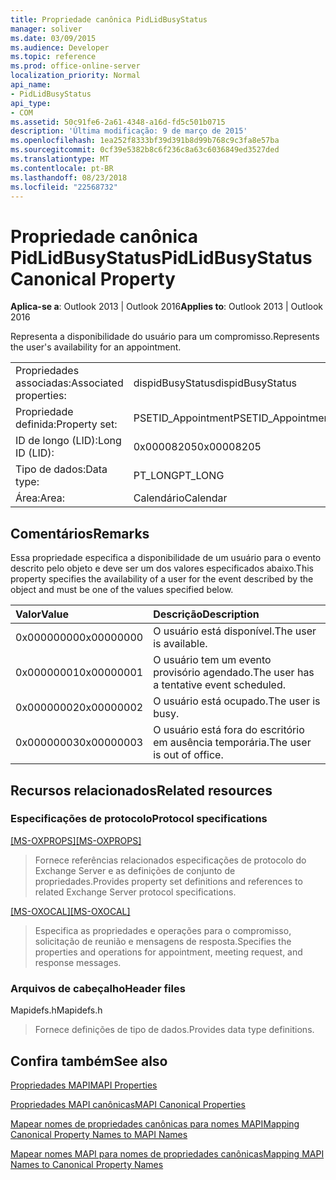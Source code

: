 ```yaml
---
title: Propriedade canônica PidLidBusyStatus
manager: soliver
ms.date: 03/09/2015
ms.audience: Developer
ms.topic: reference
ms.prod: office-online-server
localization_priority: Normal
api_name:
- PidLidBusyStatus
api_type:
- COM
ms.assetid: 50c91fe6-2a61-4348-a16d-fd5c501b0715
description: 'Última modificação: 9 de março de 2015'
ms.openlocfilehash: 1ea252f8333bf39d391b8d99b768c9c3fa8e57ba
ms.sourcegitcommit: 0cf39e5382b8c6f236c8a63c6036849ed3527ded
ms.translationtype: MT
ms.contentlocale: pt-BR
ms.lasthandoff: 08/23/2018
ms.locfileid: "22568732"
---
```

# <a name="pidlidbusystatus-canonical-property"></a><span data-ttu-id="9d694-103">Propriedade canônica PidLidBusyStatus</span><span class="sxs-lookup"><span data-stu-id="9d694-103">PidLidBusyStatus Canonical Property</span></span>

  
  
<span data-ttu-id="9d694-104">**Aplica-se a**: Outlook 2013 | Outlook 2016</span><span class="sxs-lookup"><span data-stu-id="9d694-104">**Applies to**: Outlook 2013 | Outlook 2016</span></span> 
  
<span data-ttu-id="9d694-105">Representa a disponibilidade do usuário para um compromisso.</span><span class="sxs-lookup"><span data-stu-id="9d694-105">Represents the user's availability for an appointment.</span></span>
  
|||
|:-----|:-----|
|<span data-ttu-id="9d694-106">Propriedades associadas:</span><span class="sxs-lookup"><span data-stu-id="9d694-106">Associated properties:</span></span>  <br/> |<span data-ttu-id="9d694-107">dispidBusyStatus</span><span class="sxs-lookup"><span data-stu-id="9d694-107">dispidBusyStatus</span></span>  <br/> |
|<span data-ttu-id="9d694-108">Propriedade definida:</span><span class="sxs-lookup"><span data-stu-id="9d694-108">Property set:</span></span>  <br/> |<span data-ttu-id="9d694-109">PSETID_Appointment</span><span class="sxs-lookup"><span data-stu-id="9d694-109">PSETID_Appointment</span></span>  <br/> |
|<span data-ttu-id="9d694-110">ID de longo (LID):</span><span class="sxs-lookup"><span data-stu-id="9d694-110">Long ID (LID):</span></span>  <br/> |<span data-ttu-id="9d694-111">0x00008205</span><span class="sxs-lookup"><span data-stu-id="9d694-111">0x00008205</span></span>  <br/> |
|<span data-ttu-id="9d694-112">Tipo de dados:</span><span class="sxs-lookup"><span data-stu-id="9d694-112">Data type:</span></span>  <br/> |<span data-ttu-id="9d694-113">PT_LONG</span><span class="sxs-lookup"><span data-stu-id="9d694-113">PT_LONG</span></span>  <br/> |
|<span data-ttu-id="9d694-114">Área:</span><span class="sxs-lookup"><span data-stu-id="9d694-114">Area:</span></span>  <br/> |<span data-ttu-id="9d694-115">Calendário</span><span class="sxs-lookup"><span data-stu-id="9d694-115">Calendar</span></span>  <br/> |
   
## <a name="remarks"></a><span data-ttu-id="9d694-116">Comentários</span><span class="sxs-lookup"><span data-stu-id="9d694-116">Remarks</span></span>

<span data-ttu-id="9d694-117">Essa propriedade especifica a disponibilidade de um usuário para o evento descrito pelo objeto e deve ser um dos valores especificados abaixo.</span><span class="sxs-lookup"><span data-stu-id="9d694-117">This property specifies the availability of a user for the event described by the object and must be one of the values specified below.</span></span>
  
|<span data-ttu-id="9d694-118">**Valor**</span><span class="sxs-lookup"><span data-stu-id="9d694-118">**Value**</span></span>|<span data-ttu-id="9d694-119">**Descrição**</span><span class="sxs-lookup"><span data-stu-id="9d694-119">**Description**</span></span>|
|:-----|:-----|
|<span data-ttu-id="9d694-120">0x00000000</span><span class="sxs-lookup"><span data-stu-id="9d694-120">0x00000000</span></span>  <br/> |<span data-ttu-id="9d694-121">O usuário está disponível.</span><span class="sxs-lookup"><span data-stu-id="9d694-121">The user is available.</span></span>  <br/> |
|<span data-ttu-id="9d694-122">0x00000001</span><span class="sxs-lookup"><span data-stu-id="9d694-122">0x00000001</span></span>  <br/> |<span data-ttu-id="9d694-123">O usuário tem um evento provisório agendado.</span><span class="sxs-lookup"><span data-stu-id="9d694-123">The user has a tentative event scheduled.</span></span>  <br/> |
|<span data-ttu-id="9d694-124">0x00000002</span><span class="sxs-lookup"><span data-stu-id="9d694-124">0x00000002</span></span>  <br/> |<span data-ttu-id="9d694-125">O usuário está ocupado.</span><span class="sxs-lookup"><span data-stu-id="9d694-125">The user is busy.</span></span>  <br/> |
|<span data-ttu-id="9d694-126">0x00000003</span><span class="sxs-lookup"><span data-stu-id="9d694-126">0x00000003</span></span>  <br/> |<span data-ttu-id="9d694-127">O usuário está fora do escritório em ausência temporária.</span><span class="sxs-lookup"><span data-stu-id="9d694-127">The user is out of office.</span></span>  <br/> |
   
## <a name="related-resources"></a><span data-ttu-id="9d694-128">Recursos relacionados</span><span class="sxs-lookup"><span data-stu-id="9d694-128">Related resources</span></span>

### <a name="protocol-specifications"></a><span data-ttu-id="9d694-129">Especificações de protocolo</span><span class="sxs-lookup"><span data-stu-id="9d694-129">Protocol specifications</span></span>

<span data-ttu-id="9d694-130">[[MS-OXPROPS]](http://msdn.microsoft.com/library/f6ab1613-aefe-447d-a49c-18217230b148%28Office.15%29.aspx)</span><span class="sxs-lookup"><span data-stu-id="9d694-130">[[MS-OXPROPS]](http://msdn.microsoft.com/library/f6ab1613-aefe-447d-a49c-18217230b148%28Office.15%29.aspx)</span></span>
  
> <span data-ttu-id="9d694-131">Fornece referências relacionados especificações de protocolo do Exchange Server e as definições de conjunto de propriedades.</span><span class="sxs-lookup"><span data-stu-id="9d694-131">Provides property set definitions and references to related Exchange Server protocol specifications.</span></span>
    
<span data-ttu-id="9d694-132">[[MS-OXOCAL]](http://msdn.microsoft.com/library/09861fde-c8e4-4028-9346-e7c214cfdba1%28Office.15%29.aspx)</span><span class="sxs-lookup"><span data-stu-id="9d694-132">[[MS-OXOCAL]](http://msdn.microsoft.com/library/09861fde-c8e4-4028-9346-e7c214cfdba1%28Office.15%29.aspx)</span></span>
  
> <span data-ttu-id="9d694-133">Especifica as propriedades e operações para o compromisso, solicitação de reunião e mensagens de resposta.</span><span class="sxs-lookup"><span data-stu-id="9d694-133">Specifies the properties and operations for appointment, meeting request, and response messages.</span></span>
    
### <a name="header-files"></a><span data-ttu-id="9d694-134">Arquivos de cabeçalho</span><span class="sxs-lookup"><span data-stu-id="9d694-134">Header files</span></span>

<span data-ttu-id="9d694-135">Mapidefs.h</span><span class="sxs-lookup"><span data-stu-id="9d694-135">Mapidefs.h</span></span>
  
> <span data-ttu-id="9d694-136">Fornece definições de tipo de dados.</span><span class="sxs-lookup"><span data-stu-id="9d694-136">Provides data type definitions.</span></span>
    
## <a name="see-also"></a><span data-ttu-id="9d694-137">Confira também</span><span class="sxs-lookup"><span data-stu-id="9d694-137">See also</span></span>



[<span data-ttu-id="9d694-138">Propriedades MAPI</span><span class="sxs-lookup"><span data-stu-id="9d694-138">MAPI Properties</span></span>](mapi-properties.md)
  
[<span data-ttu-id="9d694-139">Propriedades MAPI canônicas</span><span class="sxs-lookup"><span data-stu-id="9d694-139">MAPI Canonical Properties</span></span>](mapi-canonical-properties.md)
  
[<span data-ttu-id="9d694-140">Mapear nomes de propriedades canônicas para nomes MAPI</span><span class="sxs-lookup"><span data-stu-id="9d694-140">Mapping Canonical Property Names to MAPI Names</span></span>](mapping-canonical-property-names-to-mapi-names.md)
  
[<span data-ttu-id="9d694-141">Mapear nomes MAPI para nomes de propriedades canônicas</span><span class="sxs-lookup"><span data-stu-id="9d694-141">Mapping MAPI Names to Canonical Property Names</span></span>](mapping-mapi-names-to-canonical-property-names.md)

